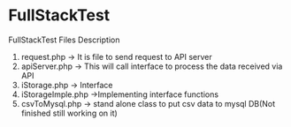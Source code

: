 # FullStackTest
FullStackTest Files Description

1. request.php -> It is file to send request to API server
2. apiServer.php -> This will call interface to process the data received via API
3. iStorage.php -> Interface
4. iStorageImple.php ->Implementing interface functions
5. csvToMysql.php -> stand alone class to put csv data to mysql DB(Not finished still working on it)
